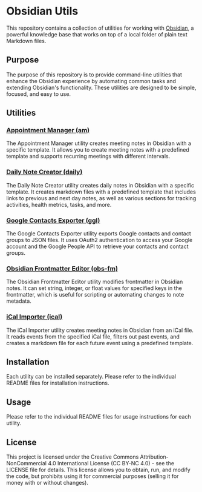 # Obsidian Utils

This repository contains a collection of utilities for working with [Obsidian](https://obsidian.md/), a powerful knowledge base that works on top of a local folder of plain text Markdown files.

## Purpose

The purpose of this repository is to provide command-line utilities that enhance the Obsidian experience by automating common tasks and extending Obsidian's functionality. These utilities are designed to be simple, focused, and easy to use.

## Utilities

### [Appointment Manager (am)](cmd/am/README.md)

The Appointment Manager utility creates meeting notes in Obsidian with a specific template. It allows you to create meeting notes with a predefined template and supports recurring meetings with different intervals.

### [Daily Note Creator (daily)](cmd/daily/README.md)

The Daily Note Creator utility creates daily notes in Obsidian with a specific template. It creates markdown files with a predefined template that includes links to previous and next day notes, as well as various sections for tracking activities, health metrics, tasks, and more.

### [Google Contacts Exporter (ggl)](cmd/ggl/README.md)

The Google Contacts Exporter utility exports Google contacts and contact groups to JSON files. It uses OAuth2 authentication to access your Google account and the Google People API to retrieve your contacts and contact groups.

### [Obsidian Frontmatter Editor (obs-fm)](cmd/obs-fm/README.md)

The Obsidian Frontmatter Editor utility modifies frontmatter in Obsidian notes. It can set string, integer, or float values for specified keys in the frontmatter, which is useful for scripting or automating changes to note metadata.

### [iCal Importer (ical)](cmd/ical/README.md)

The iCal Importer utility creates meeting notes in Obsidian from an iCal file. It reads events from the specified iCal file, filters out past events, and creates a markdown file for each future event using a predefined template.

## Installation

Each utility can be installed separately. Please refer to the individual README files for installation instructions.

## Usage

Please refer to the individual README files for usage instructions for each utility.

## License

This project is licensed under the Creative Commons Attribution-NonCommercial 4.0 International License (CC BY-NC 4.0) - see the LICENSE file for details. This license allows you to obtain, run, and modify the code, but prohibits using it for commercial purposes (selling it for money with or without changes).
